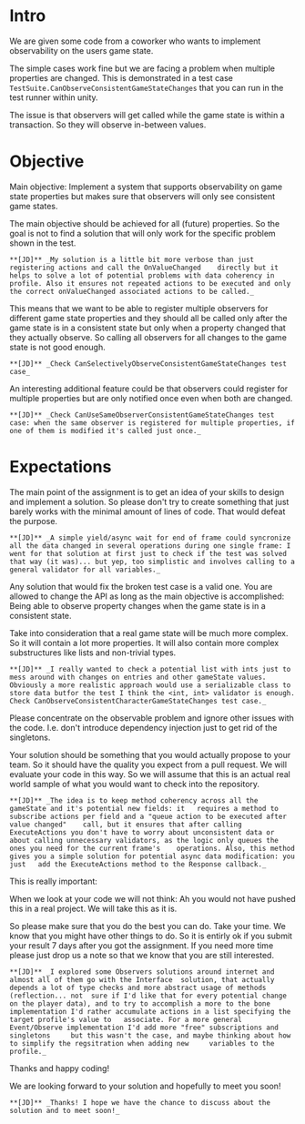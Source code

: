 Intro
=====

We are given some code from a coworker who wants to implement observability on the users game state.

The simple cases work fine but we are facing a problem when multiple properties are changed. 
This is demonstrated in a test case `TestSuite.CanObserveConsistentGameStateChanges` that you can run in the
test runner within unity.

The issue is that observers will get called while the game state is within a transaction. So they will
observe in-between values.

Objective
=========

Main objective: Implement a system that supports observability on game state properties but makes sure 
that observers will only see consistent game states. 

The main objective should be achieved for all (future) properties. So the goal is not to find a solution
that will only work for the specific problem shown in the test.

	**[JD]** _My solution is a little bit more verbose than just registering actions and call the OnValueChanged 	directly but it helps to solve a lot of potential problems with data coherency in profile. Also it ensures not repeated actions to be executed and only the correct onValueChanged associated actions to be called._

This means that we want to be able to register multiple observers for different game state properties 
and they should all be called only after the game state is in a consistent state but only when a property
changed that they actually observe. So calling all observers for all changes to the game state is not 
good enough.

	**[JD]** _Check CanSelectivelyObserveConsistentGameStateChanges test case_

An interesting additional feature could be that observers could register for multiple properties but are only 
notified once even when both are changed.

	**[JD]** _Check CanUseSameObserverConsistentGameStateChanges test case: when the same observer is registered for multiple properties, if one of them is modified it's called just once._

Expectations
============

The main point of the assignment is to get an idea of your skills to design and implement a solution. 
So please don't try to create something that just barely works with the minimal amount of lines of code. 
That would defeat the purpose.

	**[JD]** _A simple yield/async wait for end of frame could syncronize all the data changed in several operations during one single frame: I went for that solution at first just to check if the test was solved that way (it was)... but yep, too simplistic and involves calling to a general validator for all variables._

Any solution that would fix the broken test case is a valid one. You are allowed to change the API 
as long as the main objective is accomplished: Being able to observe property changes when the game state
is in a consistent state.	

Take into consideration that a real game state will be much more complex. So it will contain a lot 
more properties. It will also contain more complex substructures like lists and non-trivial types.

	**[JD]** _I really wanted to check a potential list with ints just to mess around with changes on entries and other gameState values. Obviously a more realistic approach would use a serializable class to store data butfor the test I think the <int, int> validator is enough. Check CanObserveConsistentCharacterGameStateChanges test case._

Please concentrate on the observable problem and ignore other issues with the code. I.e. don't introduce 
dependency injection just to get rid of the singletons.

Your solution should be something that you would actually propose to your team. So it should have 
the quality you expect from a pull request. We will evaluate your code in this way. So we will assume that 
this is an actual real world sample of what you would want to check into the repository.

	**[JD]** _The idea is to keep method coherency across all the gameState and it's potential new fields: it 	requires a method to subscribe actions per field and a "queue action to be executed after value changed" 	call, but it ensures that after calling ExecuteActions you don't have to worry about unconsistent data or 	about calling unnecessary validators, as the logic only queues the ones you need for the current frame's 	operations. Also, this method gives you a simple solution for potential async data modification: you just 	add the ExecuteActions method to the Response callback._

This is really important:

When we look at your code we will not think: Ah you would not have pushed this in a real project.
We will take this as it is.

So please make sure that you do the best you can do. Take your time. We know that you might have other
things to do. So it is entirly ok if you submit your result 7 days after you got the assignment.
If you need more time please just drop us a note so that we know that you are still interested.

	**[JD]** _I explored some Observers solutions around internet and almost all of them go with the Interface 	solution, that actually depends a lot of type checks and more abstract usage of methods (reflection... not 	sure if I'd like that for every potential change on the player data), and to try to accomplish a more to the bone implementation I'd rather accumulate actions in a list specifying the target profile's value to 	associate. For a more general Event/Observe implementation I'd add more "free" subscriptions and singletons 	but this wasn't the case, and maybe thinking about how to simplify the regsitration when adding new 	variables to the profile._
Thanks and happy coding!

We are looking forward to your solution and hopefully to meet you soon!

	**[JD]** _Thanks! I hope we have the chance to discuss about the solution and to meet soon!_
